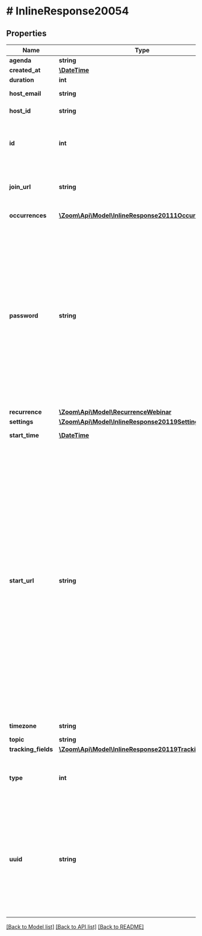 # # InlineResponse20054

## Properties

Name | Type | Description | Notes
------------ | ------------- | ------------- | -------------
**agenda** | **string** | Webinar agenda. | [optional] 
**created_at** | [**\DateTime**](\DateTime.md) | Create time. | [optional] 
**duration** | **int** | Webinar duration. | [optional] 
**host_email** | **string** | Email address of the meeting host. | [optional] 
**host_id** | **string** | ID of the user set as host of webinar. | [optional] 
**id** | **int** | Webinar ID in \&quot;**long**\&quot; format(represented as int64 data type in JSON), also known as the webinar number. | [optional] 
**join_url** | **string** | URL to join the Webinar. This URL should only be shared with the users who should be invited to the Webinar. | [optional] 
**occurrences** | [**\Zoom\Api\Model\InlineResponse20111Occurrences[]**](InlineResponse20111Occurrences.md) | Array of occurrence objects. | [optional] 
**password** | **string** | Webinar passcode.   If \&quot;Require a passcode when scheduling new meetings\&quot; setting has been **enabled** **and** [locked](https://support.zoom.us/hc/en-us/articles/115005269866-Using-Tiered-Settings#locked) for the user, the passcode field will be autogenerated for the Webinar in the response even if it is not provided in the API request. &lt;br&gt;&lt;br&gt; **Note:** If the account owner or the admin has configured [minimum passcode requirement settings](https://support.zoom.us/hc/en-us/articles/360033559832-Meeting-and-webinar-passwords#h_a427384b-e383-4f80-864d-794bf0a37604), the passcode value provided here must meet those requirements. &lt;br&gt;&lt;br&gt;If the requirements are enabled, you can view those requirements by calling either the [Get User Settings API](https://marketplace.zoom.us/docs/api-reference/zoom-api/users/usersettings) or the  [Get Account Settings](https://marketplace.zoom.us/docs/api-reference/zoom-api/accounts/accountsettings) API. | [optional] 
**recurrence** | [**\Zoom\Api\Model\RecurrenceWebinar**](RecurrenceWebinar.md) |  | [optional] 
**settings** | [**\Zoom\Api\Model\InlineResponse20119Settings**](InlineResponse20119Settings.md) |  | [optional] 
**start_time** | [**\DateTime**](\DateTime.md) | Webinar start time in GMT/UTC. | [optional] 
**start_url** | **string** | &lt;br&gt;&lt;aside&gt;The &lt;code&gt;start_url&lt;/code&gt; of a Webinar is a URL using which a host or an alternative host can start the Webinar. This URL should only be used by the host of the meeting and should not be shared with anyone other than the host of the Webinar.   The expiration time for the &lt;code&gt;start_url&lt;/code&gt; field listed in the response of [Create a Webinar API](https://marketplace.zoom.us/docs/api-reference/zoom-api/webinars/webinarcreate) is two hours for all regular users.    For users created using the &lt;code&gt;custCreate&lt;/code&gt; option via the [Create Users](https://marketplace.zoom.us/docs/api-reference/zoom-api/users/usercreate) API, the expiration time of the &lt;code&gt;start_url&lt;/code&gt; field is 90 days.   For security reasons, to retrieve the latest value for the &lt;code&gt;start_url&lt;/code&gt; field programmatically (after expiry), you must call the [Retrieve a Webinar API](https://marketplace.zoom.us/docs/api-reference/zoom-api/webinars/webinar) and refer to the value of the &lt;code&gt;start_url&lt;/code&gt; field in the response.&lt;/aside&gt;&lt;br&gt;&lt;br&gt;&lt;br&gt; | [optional] 
**timezone** | **string** | Time zone to format start_time. | [optional] 
**topic** | **string** | Webinar topic. | [optional] 
**tracking_fields** | [**\Zoom\Api\Model\InlineResponse20119TrackingFields[]**](InlineResponse20119TrackingFields.md) | Tracking fields | [optional] 
**type** | **int** | Webinar Types:&lt;br&gt;&#x60;5&#x60; - Webinar.&lt;br&gt;&#x60;6&#x60; - Recurring webinar with no fixed time.&lt;br&gt;&#x60;9&#x60; - Recurring webinar with a fixed time. | [optional] 
**uuid** | **string** | Unique Webinar ID. Each Webinar instance will generate its own Webinar UUID (i.e., after a Webinar ends, a new UUID will be generated for the next instance of the Webinar). You can retrieve a list of UUIDs from past Webinar instances using [this API](https://marketplace.zoom.us/docs/api-reference/zoom-api/webinars/pastwebinars). Please double encode your UUID when using it for API calls if the UUID begins with a &#39;/&#39;or contains &#39;//&#39; in it. | [optional] 

[[Back to Model list]](../../README.md#documentation-for-models) [[Back to API list]](../../README.md#documentation-for-api-endpoints) [[Back to README]](../../README.md)


